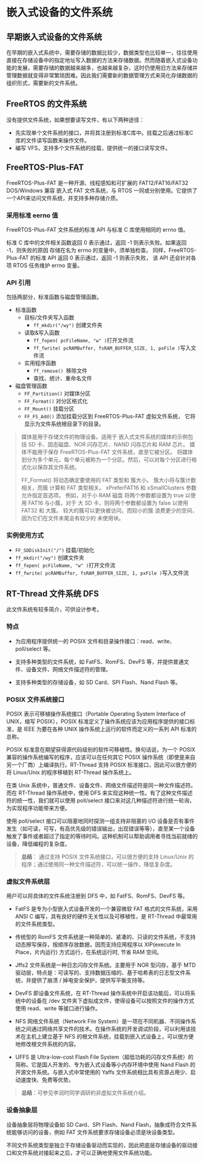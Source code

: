 # 嵌入式设备的文件系统
## 早期嵌入式设备的文件系统
在早期的嵌入式系统中，需要存储的数据比较少，数据类型也比较单一，往往使用直接在存储设备中的指定地址写入数据的方法来存储数据。然而随着嵌入式设备功能的发展，需要存储的数据越来越多，也越来越复杂，这时仍使用旧方法来存储并管理数据就变得非常繁琐困难。因此我们需要新的数据管理方式来简化存储数据的组织形式，需要新的文件系统。
## FreeRTOS 的文件系统
没有提供文件系统，如果想要读写文件，有以下两种途径：
* 先实现单个文件系统的接口，并将其注册到标准C库中。挂载之后通过标准C库的文件读写函数来操作文件。
* 编写 VFS，支持多个文件系统的挂载，提供统一的接口读写文件。

## FreeRTOS-Plus-FAT
FreeRTOS-Plus-FAT 是一种开源、线程感知和可扩展的 FAT12/FAT16/FAT32 DOS/Windows 兼容 嵌入式 FAT 文件系统，与 RTOS 一同或分别使用。它提供了一个API来访问文件系统，并支持多种存储介质。

### 采用标准 eerno 值
FreeRTOS-Plus-FAT 文件系统的标准 API 与标准 C 库使用相同的 errno 值。

标准 C 库中的文件相关函数返回 0 表示通过，返回 -1 则表示失败。如果返回 -1，则失败的原因 存储在名为 errno 的变量中，须单独检查。 同样，FreeRTOS-Plus-FAT 的标准 API 返回 0 表示通过，返回 -1 则表示失败， 该 API 还会针对各项 RTOS 任务维护 errno 变量。

### API 引用
包括两部分，标准函数与磁盘管理函数。
* 标准函数
  * 目标/文件夹写入函数
    * ```ff_mkdir("/wy")``` 创建文件夹
  * 读取&写入函数
    * ```ff_fopen( pcFileName, "w" )```打开文件流
    *  ```ff_fwrite( pcRAMBuffer, fsRAM_BUFFER_SIZE, 1, pxFile )```写入文件流
  * 实用程序函数
    * ```ff_remove() ```移除文件
    * 查找、统计、重命名文件
* 磁盘管理函数
  * ```FF_Partition()``` 对媒体分区
  * ```FF_Format()``` 对分区格式化
  * ```FF_Mount()``` 挂载分区
  * ```FF_FS_Add()``` 添加挂载分区到 FreeRTOS-Plus-FAT 虚拟文件系统， 它将显示为文件系统根目录下的目录。

> 媒体是用于存储文件的物理设备。适用于 嵌入式文件系统的媒体的示例包括 SD 卡、固态磁盘、NOR 闪存芯片、NAND 闪存芯片和 RAM 芯片。 媒体不能用于保存 FreeRTOS-Plus-FAT 文件系统，直至它被分区。 将媒体划分为多个单元，每个单元被称为一个分区。然后，可以对每个分区进行格式化以保存其文件系统。
> 
> FF_Format() 将动态确定要使用的 FAT 类型和 簇大小。 簇大小将与簇计数相关，而簇 计算和 FAT 类型相关。 xPreferFAT16 和 xSmallClusters 参数 允许指定首选项。 例如，对于小 RAM 磁盘 将两个参数都设置为 true 以使用 FAT16 与小簇，对于 大 SD 卡，则将两个参数都设置为 false 以使用 FAT32 和 大簇。 较大的簇可以更快被访问，而较小的簇 浪费更少的空间，因为它们在文件末尾会有较少的 未使用块。

### 实例使用方式 
* ```FF_SDDiskInit("/")``` 挂载/初始化
* ```ff_mkdir("/wy")``` 创建文件夹
* ```ff_fopen( pcFileName, "w" )```打开文件流
* ```ff_fwrite( pcRAMBuffer, fsRAM_BUFFER_SIZE, 1, pxFile )```写入文件流

## RT-Thread 文件系统 DFS
此文件系统有较多简介，可供设计参考。
### 特点
* 为应用程序提供统一的 POSIX 文件和目录操作接口：read、write、poll/select 等。

* 支持多种类型的文件系统，如 FatFS、RomFS、DevFS 等，并提供普通文件、设备文件、网络文件描述符的管理。

* 支持多种类型的存储设备，如 SD Card、SPI Flash、Nand Flash 等。

### POSIX 文件系统接口
POSIX 表示可移植操作系统接口（Portable Operating System Interface of UNIX，缩写 POSIX），POSIX 标准定义了操作系统应该为应用程序提供的接口标准，是 IEEE 为要在各种 UNIX 操作系统上运行的软件而定义的一系列 API 标准的总称。

POSIX 标准意在期望获得源代码级别的软件可移植性。换句话说，为一个 POSIX 兼容的操作系统编写的程序，应该可以在任何其它 POSIX 操作系统（即使是来自另一个厂商）上编译执行。RT-Thread 支持 POSIX 标准接口，因此可以很方便的将 Linux/Unix 的程序移植到 RT-Thread 操作系统上。

在类 Unix 系统中，普通文件、设备文件、网络文件描述符是同一种文件描述符。而在 RT-Thread 操作系统中，使用 DFS 来实现这种统一性。有了这种文件描述符的统一性，我们就可以使用 poll/select 接口来对这几种描述符进行统一轮询，为实现程序功能带来方便。

使用 poll/select 接口可以阻塞地同时探测一组支持非阻塞的 I/O 设备是否有事件发生（如可读，可写，有高优先级的错误输出，出现错误等等），直至某一个设备触发了事件或者超过了指定的等待时间。这种机制可以帮助调用者寻找当前就绪的设备，降低编程的复杂度。

> **总结**： 通过支持 POSIX 文件系统接口，可以很方便的支持 Linux/Unix 的程序；通过使用同一种文件描述符，可以统一操作，降低复杂度。

### 虚拟文件系统层
用户可以将具体的文件系统注册到 DFS 中，如 FatFS、RomFS、DevFS 等。
* FatFS 是专为小型嵌入式设备开发的一个兼容微软 FAT 格式的文件系统，采用 ANSI C 编写，具有良好的硬件无关性以及可移植性，是 RT-Thread 中最常用的文件系统类型。

* 传统型的 RomFS 文件系统是一种简单的、紧凑的、只读的文件系统，不支持动态擦写保存，按顺序存放数据，因而支持应用程序以 XIP(execute In Place，片内运行) 方式运行，在系统运行时, 节省 RAM 空间。

* Jffs2 文件系统是一种日志闪存文件系统。主要用于 NOR 型闪存，基于 MTD 驱动层，特点是：可读写的、支持数据压缩的、基于哈希表的日志型文件系统，并提供了崩溃 / 掉电安全保护，提供写平衡支持等。

* DevFS 即设备文件系统，在 RT-Thread 操作系统中开启该功能后，可以将系统中的设备在 /dev 文件夹下虚拟成文件，使得设备可以按照文件的操作方式使用 read、write 等接口进行操作。

* NFS 网络文件系统（Network File System）是一项在不同机器、不同操作系统之间通过网络共享文件的技术。在操作系统的开发调试阶段，可以利用该技术在主机上建立基于 NFS 的根文件系统，挂载到嵌入式设备上，可以很方便地修改根文件系统的内容。

* UFFS 是 Ultra-low-cost Flash File System（超低功耗的闪存文件系统）的简称。它是国人开发的、专为嵌入式设备等小内存环境中使用 Nand Flash 的开源文件系统。与嵌入式中常使用的 Yaffs 文件系统相比具有资源占用少、启动速度快、免费等优势。
  
> **总结**：可参见李润时同学调研的非虚拟文件系统介绍。

### 设备抽象层
设备抽象层将物理设备如 SD Card、SPI Flash、Nand Flash，抽象成符合文件系统能够访问的设备，例如 FAT 文件系统要求存储设备必须是块设备类型。

不同文件系统类型是独立于存储设备驱动而实现的，因此把底层存储设备的驱动接口和文件系统对接起来之后，才可以正确地使用文件系统功能。



